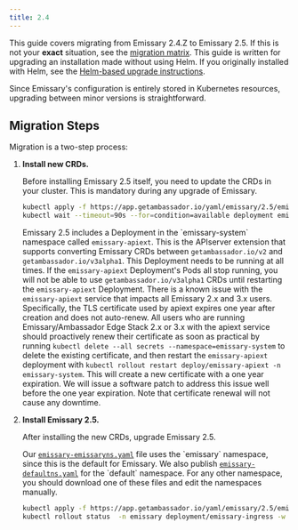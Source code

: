 ```yaml
---
title: 2.4
---
```


<Alert severity="info">
  This guide covers migrating from Emissary 2.4.Z to Emissary 2.5. If
  this is not your <b>exact</b> situation, see the <a href="../../../../migration-matrix">migration
  matrix</a>.
</Alert>

<Alert severity="warning">
  This guide is written for upgrading an installation made without using Helm.
  If you originally installed with Helm, see the <a href="../../../helm/emissary-2.4/emissary-2.X">Helm-based
  upgrade instructions</a>.
</Alert>

Since Emissary's configuration is entirely stored in Kubernetes resources, upgrading between minor
versions is straightforward.

## Migration Steps

Migration is a two-step process:

1. **Install new CRDs.**

   Before installing Emissary 2.5 itself, you need to update the CRDs in
   your cluster. This is mandatory during any upgrade of Emissary.

   ```bash
   kubectl apply -f https://app.getambassador.io/yaml/emissary/2.5/emissary-crds.yaml
   kubectl wait --timeout=90s --for=condition=available deployment emissary-apiext -n emissary-system
   ```

   <Alert severity="info">
     Emissary 2.5 includes a Deployment in the `emissary-system` namespace
     called <code>emissary-apiext</code>. This is the APIserver extension
     that supports converting Emissary CRDs between <code>getambassador.io/v2</code>
     and <code>getambassador.io/v3alpha1</code>. This Deployment needs to be running at
     all times.
   </Alert>

   <Alert severity="warning">
     If the <code>emissary-apiext</code> Deployment's Pods all stop running,
     you will not be able to use <code>getambassador.io/v3alpha1</code> CRDs until restarting
     the <code>emissary-apiext</code> Deployment.
   </Alert>

   <Alert severity="warning">
    There is a known issue with the <code>emissary-apiext</code> service that impacts all Emissary 2.x and 3.x users. Specifically, the TLS certificate used by apiext expires one year after creation and does not auto-renew. All users who are running Emissary/Ambassador Edge Stack 2.x or 3.x with the apiext service should proactively renew their certificate as soon as practical by running <code>kubectl delete --all secrets --namespace=emissary-system</code> to delete the existing certificate, and then restart the <code>emissary-apiext</code> deployment with <code>kubectl rollout restart deploy/emissary-apiext -n emissary-system</code>.
    This will create a new certificate with a one year expiration. We will issue a software patch to address this issue well before the one year expiration. Note that certificate renewal will not cause any downtime.
   </Alert>

2. **Install Emissary 2.5.**

   After installing the new CRDs, upgrade Emissary 2.5.

   <Alert severity="info">
     Our <a href="https://app.getambassador.io/yaml/emissary/2.5/emissary-emissaryns.yaml"><code>emissary-emissaryns.yaml</code></a> file
     uses the `emissary` namespace, since this is the default for Emissary.
     We also publish <a href="https://app.getambassador.io/yaml/emissary/2.5/emissary-defaultns.yaml"><code>emissary-defaultns.yaml</code></a> for the
     `default` namespace. For any other namespace, you should download one of these files and edit the namespaces manually.
   </Alert>

   ```bash
   kubectl apply -f https://app.getambassador.io/yaml/emissary/2.5/emissary-emissaryns.yaml && \
   kubectl rollout status  -n emissary deployment/emissary-ingress -w
   ```
